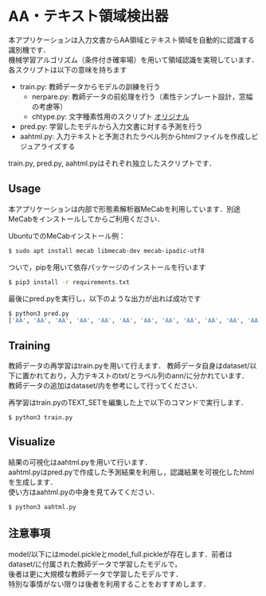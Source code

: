 # AA・テキスト領域検出器
本アプリケーションは入力文書からAA領域とテキスト領域を自動的に認識する識別機です．  
機械学習アルゴリズム（条件付き確率場）を用いて領域認識を実現しています．  
各スクリプトは以下の意味を持ちます

+ train.py: 教師データからモデルの訓練を行う
  + nerpare.py: 教師データの前処理を行う（素性テンプレート設計，窓幅の考慮等）
  + chtype.py: 文字種素性用のスクリプト [オリジナル](https://qiita.com/Hironsan/items/326b66711eb4196aa9d4)
+ pred.py: 学習したモデルから入力文書に対する予測を行う
+ aahtml.py: 入力テキストと予測されたラベル列からhtmlファイルを作成しビジュアライズする

train.py, pred.py, aahtml.pyはそれぞれ独立したスクリプトです．


## Usage
本アプリケーションは内部で形態素解析器MeCabを利用しています．別途MeCabをインストールしてからご利用ください．

UbuntuでのMeCabインストール例：
```bash
$ sudo apt install mecab libmecab-dev mecab-ipadic-utf8
```

ついで，pipを用いて依存パッケージのインストールを行います
```bash
$ pip3 install -r requirements.txt
```

最後にpred.pyを実行し，以下のような出力が出れば成功です
```bash
$ python3 pred.py
['AA', 'AA', 'AA', 'AA', 'AA', 'AA', 'AA', 'AA', 'AA', 'AA', 'AA', 'AA', 'AA', 'AA', 'AA', 'AA', 'AA', 'AA', 'AA', 'AA', 'AA', 'AA', 'AA', 'AA', 'AA', 'AA', 'AA', 'AA', 'AA', 'AA', 'AA', 'AA', 'AA', 'AA', 'AA', 'AA', 'AA', 'AA', 'AA', 'AA', 'AA', 'AA', 'AA', 'AA', 'AA', 'AA', 'AA', 'AA', 'AA', 'AA', 'AA', 'AA', 'AA', 'AA', 'AA', 'AA', 'AA', 'AA', 'AA', 'AA', 'AA', 'AA', 'AA', 'AA', 'AA', 'AA', 'AA', 'AA', 'O', 'O', 'O', 'Serifu', 'Serifu', 'Serifu', 'Serifu', 'Serifu', 'Serifu', 'Serifu', 'Serifu', 'Serifu', 'Serifu', 'Serifu', 'Serifu', 'O', 'O', 'AA', 'AA', 'AA', 'AA', 'AA', 'AA', 'AA', 'AA', 'AA', 'AA', 'AA', 'AA', 'AA', 'AA', 'AA', 'AA', 'AA', 'AA', 'AA', 'AA', 'AA', 'AA', 'AA', 'AA', 'AA', 'AA', 'AA', 'AA', 'AA', 'AA', 'AA', 'AA', 'AA', 'AA', 'AA', 'AA', 'AA', 'AA', 'AA', 'AA', 'AA']
```

## Training
教師データの再学習はtrain.pyを用いて行えます．
教師データ自身はdataset/以下に置かれており，入力テキストのtxt/とラベル列のann/に分かれています．  
教師データの追加はdataset/内を参考にして行ってください．

再学習はtrain.pyのTEXT_SETを編集した上で以下のコマンドで実行します．
```
$ python3 train.py
```

## Visualize
結果の可視化はaahtml.pyを用いて行います．  
aahtml.pyはpred.pyで作成した予測結果を利用し，認識結果を可視化したhtmlを生成します．  
使い方はaahtml.pyの中身を見てみてください．

```
$ python3 aahtml.py
```

## 注意事項
model/以下にはmodel.pickleとmodel_full.pickleが存在します．前者はdataset/に付属された教師データで学習したモデルで，  
後者は更に大規模な教師データで学習したモデルです．  
特別な事情がない限りは後者を利用することをおすすめします．
